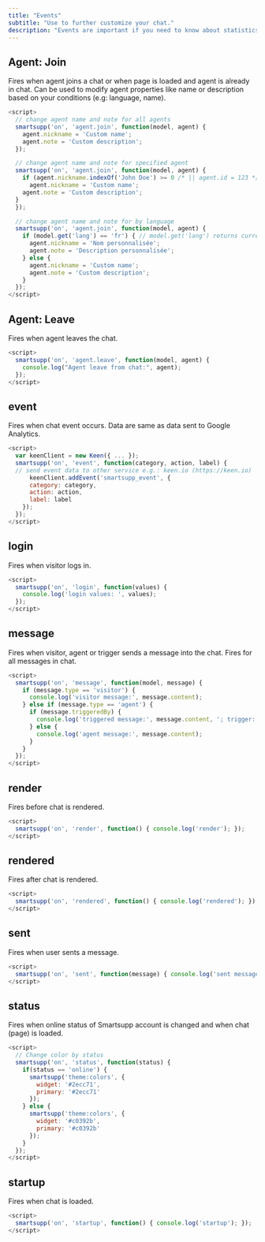 ```yaml
---
title: "Events"
subtitle: "Use to further customize your chat."
description: "Events are important if you need to know about statistics and how is chat used."
---
```


## Agent: Join

Fires when agent joins a chat or when page is loaded and agent is already in chat. Can be used to modify agent properties like name or description based on your conditions (e.g: language, name).

```js
<script>
  // change agent name and note for all agents
  smartsupp('on', 'agent.join', function(model, agent) {
    agent.nickname = 'Custom name';
    agent.note = 'Custom description';
  });

  // change agent name and note for specified agent
  smartsupp('on', 'agent.join', function(model, agent) {
    if (agent.nickname.indexOf('John Doe') >= 0 /* || agent.id = 123 */) {
      agent.nickname = 'Custom name';
    agent.note = 'Custom description';
  }
  });

  // change agent name and note for by language
  smartsupp('on', 'agent.join', function(model, agent) {
    if (model.get('lang') == 'fr') { // model.get('lang') returns current chat language
      agent.nickname = 'Nom personnalisée';
      agent.note = 'Description personnalisée';
    } else {
      agent.nickname = 'Custom name';
      agent.note = 'Custom description';
    }
  });
</script>
```

## Agent: Leave

Fires when agent leaves the chat.

```js
<script>
  smartsupp('on', 'agent.leave', function(model, agent) {
    console.log("Agent leave from chat:", agent);
  });
</script>
```

## event

Fires when chat event occurs. Data are same as data sent to Google Analytics.

```js
<script>
  var keenClient = new Keen({ ... });
  smartsupp('on', 'event', function(category, action, label) {
  // send event data to other service e.g.: keen.io (https://keen.io)
      keenClient.addEvent('smartsupp_event', {
      category: category,
      action: action,
      label: label
    });
  });
</script>
```

## login

Fires when visitor logs in.

```js
<script>
  smartsupp('on', 'login', function(values) {
    console.log('login values: ', values);
  });
</script>
```

## message

Fires when visitor, agent or trigger sends a message into the chat. Fires for all messages in chat.

```js
<script>
  smartsupp('on', 'message', function(model, message) {
    if (message.type == 'visitor') {
      console.log('visitor message:', message.content);
    } else if (message.type == 'agent') {
      if (message.triggeredBy) {
        console.log('triggered message:', message.content, '; trigger:'+message.triggeredBy);
      } else {
        console.log('agent message:', message.content);
      }
    }
  });
</script>
```

## render

Fires before chat is rendered.

```js
<script>
  smartsupp('on', 'render', function() { console.log('render'); });
</script>
```

## rendered

Fires after chat is rendered.

```js
<script>
  smartsupp('on', 'rendered', function() { console.log('rendered'); });
</script>
```

## sent

Fires when user sents a message.

```js
<script>
  smartsupp('on', 'sent', function(message) { console.log('sent message:', message); });
</script>
```

## status

Fires when online status of Smartsupp account is changed and when chat (page) is loaded.

```js
<script>
  // Change color by status
  smartsupp('on', 'status', function(status) {
    if(status == 'online') {
      smartsupp('theme:colors', {
        widget: '#2ecc71',
        primary: '#2ecc71'
      });
    } else {
      smartsupp('theme:colors', {
        widget: '#c0392b',
        primary: '#c0392b'
      });
    }
  });
</script>
```

## startup

Fires when chat is loaded.

```js
<script>
  smartsupp('on', 'startup', function() { console.log('startup'); });
</script>
```

